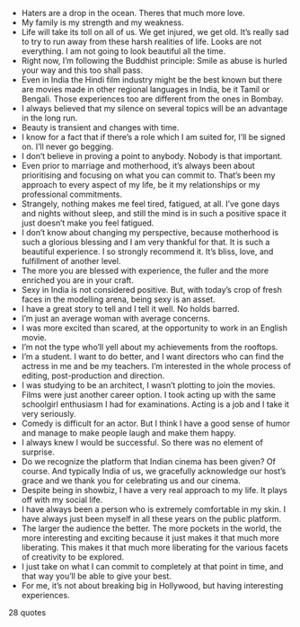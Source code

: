  - Haters are a drop in the ocean. Theres that much more love.
 - My family is my strength and my weakness.
 - Life will take its toll on all of us. We get injured, we get old. It’s really sad to try to run away from these harsh realities of life. Looks are not everything. I am not going to look beautiful all the time.
 - Right now, I’m following the Buddhist principle: Smile as abuse is hurled your way and this too shall pass.
 - Even in India the Hindi film industry might be the best known but there are movies made in other regional languages in India, be it Tamil or Bengali. Those experiences too are different from the ones in Bombay.
 - I always believed that my silence on several topics will be an advantage in the long run.
 - Beauty is transient and changes with time.
 - I know for a fact that if there’s a role which I am suited for, I’ll be signed on. I’ll never go begging.
 - I don’t believe in proving a point to anybody. Nobody is that important.
 - Even prior to marriage and motherhood, it’s always been about prioritising and focusing on what you can commit to. That’s been my approach to every aspect of my life, be it my relationships or my professional commitments.
 - Strangely, nothing makes me feel tired, fatigued, at all. I’ve gone days and nights without sleep, and still the mind is in such a positive space it just doesn’t make you feel fatigued.
 - I don’t know about changing my perspective, because motherhood is such a glorious blessing and I am very thankful for that. It is such a beautiful experience. I so strongly recommend it. It’s bliss, love, and fulfillment of another level.
 - The more you are blessed with experience, the fuller and the more enriched you are in your craft.
 - Sexy in India is not considered positive. But, with today’s crop of fresh faces in the modelling arena, being sexy is an asset.
 - I have a great story to tell and I tell it well. No holds barred.
 - I’m just an average woman with average concerns.
 - I was more excited than scared, at the opportunity to work in an English movie.
 - I’m not the type who’ll yell about my achievements from the rooftops.
 - I’m a student. I want to do better, and I want directors who can find the actress in me and be my teachers. I’m interested in the whole process of editing, post-production and direction.
 - I was studying to be an architect, I wasn’t plotting to join the movies. Films were just another career option. I took acting up with the same schoolgirl enthusiasm I had for examinations. Acting is a job and I take it very seriously.
 - Comedy is difficult for an actor. But I think I have a good sense of humor and manage to make people laugh and make them happy.
 - I always knew I would be successful. So there was no element of surprise.
 - Do we recognize the platform that Indian cinema has been given? Of course. And typically India of us, we gracefully acknowledge our host’s grace and we thank you for celebrating us and our cinema.
 - Despite being in showbiz, I have a very real approach to my life. It plays off with my social life.
 - I have always been a person who is extremely comfortable in my skin. I have always just been myself in all these years on the public platform.
 - The larger the audience the better. The more pockets in the world, the more interesting and exciting because it just makes it that much more liberating. This makes it that much more liberating for the various facets of creativity to be explored.
 - I just take on what I can commit to completely at that point in time, and that way you’ll be able to give your best.
 - For me, it’s not about breaking big in Hollywood, but having interesting experiences.

28 quotes
